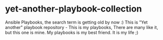 # yet-another-playbook-collection
Ansible Playbooks, the search term is getting old by now :) This is "Yet another" playbook repository - This is my playbooks, There are many like it, but this one is mine.  My playbooks is my best friend. It is my life ;)
